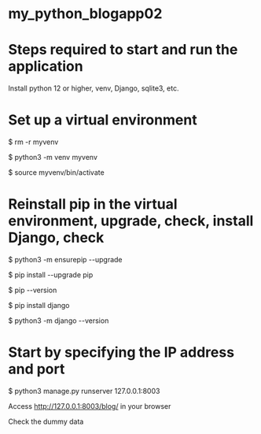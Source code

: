 # my_python_blogapp02

# Steps required to start and run the application

Install python 12 or higher, venv, Django, sqlite3, etc.

# Set up a virtual environment

$ rm -r myvenv

$ python3 -m venv myvenv

$ source myvenv/bin/activate

# Reinstall pip in the virtual environment, upgrade, check, install Django, check

$ python3 -m ensurepip --upgrade

$ pip install --upgrade pip

$ pip --version

$ pip install django

$ python3 -m django --version

# Start by specifying the IP address and port

$ python3 manage.py runserver 127.0.0.1:8003

Access http://127.0.0.1:8003/blog/ in your browser

Check the dummy data
